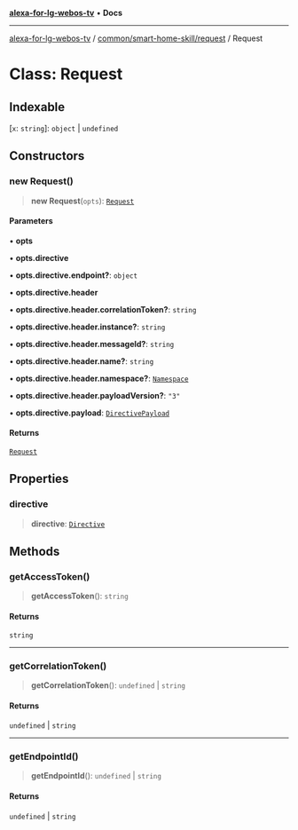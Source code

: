 [**alexa-for-lg-webos-tv**](../../../../README.md) • **Docs**

***

[alexa-for-lg-webos-tv](../../../../modules.md) / [common/smart-home-skill/request](../README.md) / Request

# Class: Request

## Indexable

 \[`x`: `string`\]: `object` \| `undefined`

## Constructors

### new Request()

> **new Request**(`opts`): [`Request`](Request.md)

#### Parameters

• **opts**

• **opts.directive**

• **opts.directive.endpoint?**: `object`

• **opts.directive.header**

• **opts.directive.header.correlationToken?**: `string`

• **opts.directive.header.instance?**: `string`

• **opts.directive.header.messageId?**: `string`

• **opts.directive.header.name?**: `string`

• **opts.directive.header.namespace?**: [`Namespace`](../../common/type-aliases/Namespace.md)

• **opts.directive.header.payloadVersion?**: `"3"`

• **opts.directive.payload**: [`DirectivePayload`](../interfaces/DirectivePayload.md)

#### Returns

[`Request`](Request.md)

## Properties

### directive

> **directive**: [`Directive`](../interfaces/Directive.md)

## Methods

### getAccessToken()

> **getAccessToken**(): `string`

#### Returns

`string`

***

### getCorrelationToken()

> **getCorrelationToken**(): `undefined` \| `string`

#### Returns

`undefined` \| `string`

***

### getEndpointId()

> **getEndpointId**(): `undefined` \| `string`

#### Returns

`undefined` \| `string`
